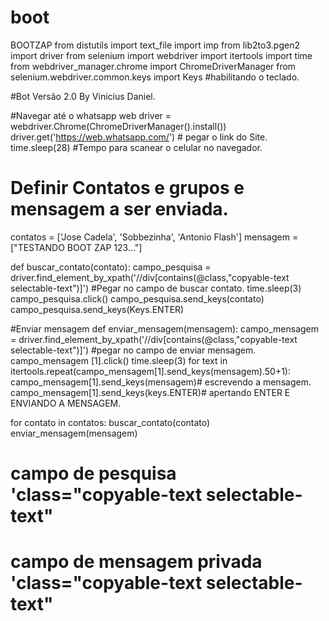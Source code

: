 # boot
BOOTZAP
from distutils import text_file
import imp
from lib2to3.pgen2 import driver
from selenium import webdriver
import itertools
import time
from webdriver_manager.chrome import ChromeDriverManager
from selenium.webdriver.common.keys import Keys #habilitando o teclado.

#Bot Versão 2.0 By Vinicius Daniel.

#Navegar até o whatsapp web
driver = webdriver.Chrome(ChromeDriverManager().install())
driver.get('https://web.whatsapp.com/') # pegar o link do Site.
time.sleep(28) #Tempo para scanear o celular no navegador.
# Definir Contatos e grupos e mensagem a ser enviada.
contatos = ['Jose Cadela', 'Sobbezinha', 'Antonio Flash']
mensagem = ["TESTANDO BOOT ZAP 123..."]

def buscar_contato(contato):
    campo_pesquisa = driver.find_element_by_xpath('//div[contains(@class,"copyable-text selectable-text")]') #Pegar no campo de buscar contato.
    time.sleep(3)
    campo_pesquisa.click()
    campo_pesquisa.send_keys(contato)
    campo_pesquisa.send_keys(Keys.ENTER)

#Enviar mensagem
def enviar_mensagem(mensagem):
   campo_mensagem = driver.find_element_by_xpath('//div[contains(@class,"copyable-text selectable-text")]') #pegar no campo de enviar mensagem. 
   campo_mensagem [1].click()
   time.sleep(3)
   for text in itertools.repeat(campo_mensagem[1].send_keys(mensagem).50+1):
   campo_mensagem[1].send_keys(mensagem)# escrevendo a mensagem.
   campo_mensagem[1].send_keys(keys.ENTER)# apertando ENTER E ENVIANDO A MENSAGEM.
   

for contato in contatos:
    buscar_contato(contato)
    enviar_mensagem(mensagem)
# campo de pesquisa 'class="copyable-text selectable-text"
# campo de mensagem privada 'class="copyable-text selectable-text"
